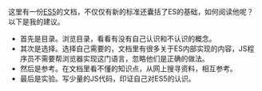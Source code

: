这里有一份[ES5](http://lzw.me/pages/ecmascript/)的文档，不仅仅有新的标准还囊括了ES的基础，如何阅读他呢？以下是我的建议。

* 首先是目录。浏览目录，看看有没有自己认识和不认识的概念。
* 其次是选择。选择自己需要的，文档里有很多关于ES内部实现的内容，JS程序员不需要帮浏览器实现这门语言，忽略他们是正确的做法。
* 然后是参考。在文档里看不懂的知识点，从网上搜寻资料，相互参考。
* 最后是实验。写少量的JS代码，印证自己对ES5的认识。